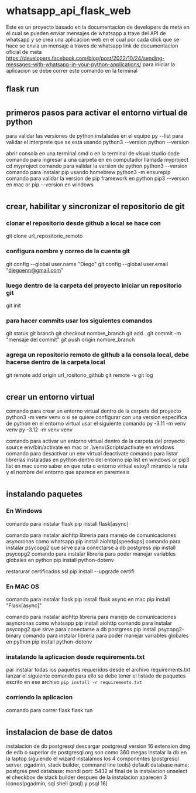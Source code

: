 # whatsapp_api_flask_web
Este es un proyecto basado en la documentacion de developers de meta
en el cual se pueden enviar mensajes de whatsapp a trave del API de whatsapp
y se crea una aplicacion web en el cual por cada click que se hace se envia un mensaje a traves de whatsapp
link de documentacion oficial de meta
https://developers.facebook.com/blog/post/2022/10/24/sending-messages-with-whatsapp-in-your-python-applications/
para iniciar la aplicacion se debe correr este comando en la terminal
## flask run

# ####################################################################

## primeros pasos para activar el entorno virtual de python

para validar las versiones de python instaladas en el equipo
py --list
para validar el interprete que se esta usando
python3 --version
python --version

abrir consola en una terminal cmd o en la terminal de visual studio code
comando para ingresar a una carpeta en en computador llamada myproject
cd myproject
comando para validar la version de python
python3 --version
comando para instalar pip usando homebrew
python3 -m ensurepip
comando para validar la version de pip framework en python
pip3 --version en mac or pip --version en windows

# ####################################################################
## crear, habilitar y sincronizar el repositorio de git

### clonar el repositorio desde github a local se hace con 
git clone url_repositorio_remoto

### configura nombre y correo de la cuenta git
git config --global user.name "Diego"
git config --global user.email "diegoenn@gmail.com"

### luego dentro de la carpeta del proyecto iniciar un repositorio git
git init

### para hacer commits usar los siguientes comandos
git status
git branch
git checkout nombre_branch
git add .
git commit -m "mensaje del commit"
git push origin nombre_branch

### agrega un repositorio remoto de github a la consola local, debe hacerse dentro de la carpeta local
git remote add origin url_rositorio_github
git remote -v
git log



# ####################################################################
## crear un entorno virtual

comando para crear un entorno virtual dentro de la carpeta del proyecto
python3 -m venv venv
o si se quiere configurar con una version especifica de python en el entorno virtual usar el siguiente comando
py -3.11 -m venv venv
py -3.12 -m venv venv

comando para activar un entorno virtual dentro de la carpeta del proyecto
source env/bin/activate en mac or .\venv\Scripts\activate en windows
comando para desactivar un env virtual
deactivate
comando para listar librerias instaladas en python dentro del entorno
pip list en windows or pip3 list en mac
como saber en que ruta o entorno virtual estoy?
mirando la ruta y el nombre del entorno que aparece en parentesis

# ############################################################################
## instalando paquetes

### En Windows
comando para instalar flask
pip install flask[async]

comando para instalar aiohttp libreria para manejo de comunicaciones asyncronas como whatsapp
pip install aiohttp[speedups] 
comando para instalar psycopg2 que sirve para conectarse a db postgress
pip install psycopg2
comando para instalar libreria para poder manejar variables globales en python
pip install python-dotenv

restarurar certificados ssl
pip install --upgrade certifi

### En MAC OS

comando para instalar flask
pip install flask async en mac pip install "Flask[async]"

comando para instalar aiohttp libreria para manejo de comunicaciones asyncronas como whatsapp
pip install aiohttp 
comando para instalar psycopg2 que sirve para conectarse a db postgress
pip install psycopg2-binary
comando para instalar libreria para poder manejar variables globales en python
pip install python-dotenv

### instalando la aplicacion desde requirements.txt
par instalar todas los paquetes requeridos desde el archivo requirements.txt lanzar el siguiente comando
para ello se debe tener el listado de paquetes escrito en ese archivo
`pip install -r requirements.txt`

### corriendo la aplicacion
comando para correr flask
flask run

# ############################################################################
## instalacion de base de datos

instalacion de db postgresql
descargar postgresql version 16 extension dmg de edb o superior de postgresql.org son como 360 megas
instalar la db en la laptop siguiendo el wizard
instalamos los 4 componentes (postgresql server, pgadmin, stack builder, command line tools)
default database name: postgres
pwd database: mondi 
port: 5432
al final de la instalacion unselect el checkbox de stack builder
despues de la instalacion aparecen 3 iconos(pgadmin, sql shell (psql) y psql 16)

# #############################################################
